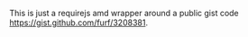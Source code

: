 This is just a requirejs amd wrapper around a public
gist code https://gist.github.com/furf/3208381.

